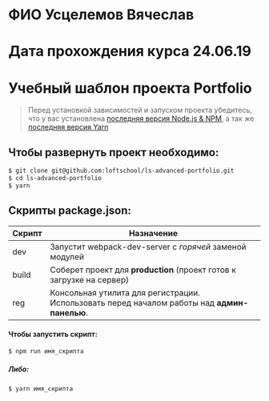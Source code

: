 # ФИО Усцелемов Вячеслав
# Дата прохождения курса 24.06.19
# Учебный шаблон проекта Portfolio

> Перед установкой зависимостей и запуском проекта убедитесь, что у вас установлена [последняя версия Node.js & NPM](https://nodejs.org/en/download/current/), а так же 
[последняя версия Yarn](https://yarnpkg.com/ru/docs/install)

##  Чтобы развернуть проект необходимо:
```sh
$ git clone git@github.com:loftschool/ls-advanced-portfolio.git
$ cd ls-advanced-portfolio
$ yarn
```

## Скрипты package.json:

| Скрипт | Назначение |
| ------ | ------ |
| dev | Запустит webpack-dev-server с _горячей_ заменой модулей |
| build | Соберет проект для **production** (проект готов к загрузке на сервер) |
| reg | Консольная утилита для регистрации. Использовать перед началом работы над **админ-панелью**. |

#### Чтобы запустить скрипт:
```sh
$ npm run имя_скрипта
```

##### Либо:
```sh
$ yarn имя_скрипта
```

